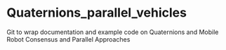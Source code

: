 # Quaternions_parallel_vehicles
 Git to wrap documentation and example code on Quaternions and Mobile Robot Consensus and Parallel Approaches
